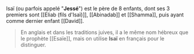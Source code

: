 Isaï (ou parfois appelé "**Jessé**") est le père de 8 enfants, dont ses 3 premiers sont [[Eliab (fils d'Isaï)]], [[Abinadab]] et [[Shamma]], puis ayant comme dernier enfant [[David]].

> En anglais et dans les traditions juives, il a le même nom hébreux que le prophète [[Esaïe]], mais on utilise **Isaï** en français pour le distinguer.